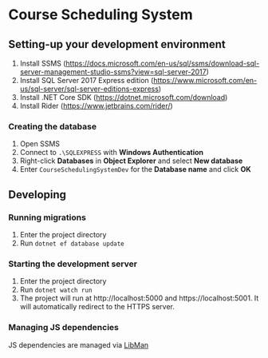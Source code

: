 # Course Scheduling System

## Setting-up your development environment
1. Install SSMS (https://docs.microsoft.com/en-us/sql/ssms/download-sql-server-management-studio-ssms?view=sql-server-2017)
2. Install SQL Server 2017 Express edition (https://www.microsoft.com/en-us/sql-server/sql-server-editions-express)
3. Install .NET Core SDK (https://dotnet.microsoft.com/download)
4. Install Rider (https://www.jetbrains.com/rider/)

### Creating the database
1. Open SSMS
2. Connect to `.\SQLEXPRESS` with **Windows Authentication**
3. Right-click **Databases** in **Object Explorer** and select **New database**
4. Enter `CourseSchedulingSystemDev` for the **Database name** and click **OK**

## Developing
### Running migrations
1. Enter the project directory
2. Run `dotnet ef database update`

### Starting the development server
1. Enter the project directory
2. Run `dotnet watch run`
3. The project will run at http://localhost:5000 and https://localhost:5001. It will automatically redirect to the HTTPS server.

### Managing JS dependencies
JS dependencies are managed via [LibMan](https://docs.microsoft.com/en-us/aspnet/core/client-side/libman/libman-cli)
